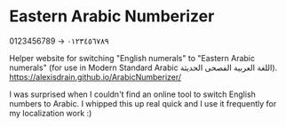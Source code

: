 # Eastern Arabic Numberizer
0123456789 -> ٠١٢٣٤٥٦٧٨٩

Helper website for switching "English numerals" to "Eastern Arabic numerals" (for use in Modern Standard Arabic اللغة العربية الفصحى الحديثة).   
https://alexisdrain.github.io/ArabicNumberizer/  

I was surprised when I couldn't find an online tool to switch English numbers to Arabic. I whipped this up real quick and I use it frequently for my localization work :)
